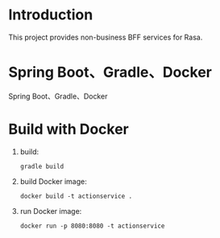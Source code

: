 # Introduction
This project provides non-business BFF services for Rasa.

# Spring Boot、Gradle、Docker
Spring Boot、Gradle、Docker

# Build with Docker
1. build:
    ```shell script
    gradle build
    ```
1. build Docker image:
    ```shell script
    docker build -t actionservice .
    ```       
1. run Docker image:
    ```shell script
    docker run -p 8080:8080 -t actionservice
    ```
